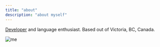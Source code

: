 ```yaml
---
title: "about"
description: "about myself"
---
```


[Developer](https://github.com/nbw) and language enthusiast. Based out of Victoria, BC, Canada.

![me](/images/me.png)
